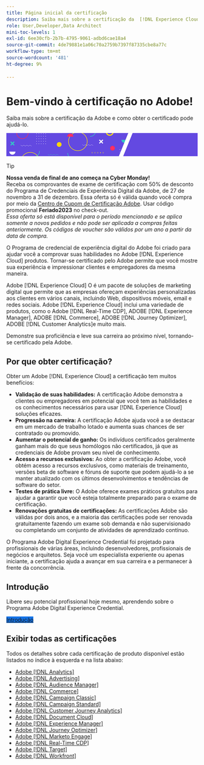 ```yaml
---
title: Página inicial da certificação
description: Saiba mais sobre a certificação da  [!DNL Experience Cloud]  na Adobe. Descubra o que ser certificado pode fazer por você.
role: User,Developer,Data Architect
mini-toc-levels: 1
exl-id: 6ee30cfb-2b7b-4795-9061-adbd6cae18a4
source-git-commit: 4de79881e1a06c70a2759b7397f87335cbe8a77c
workflow-type: tm+mt
source-wordcount: '481'
ht-degree: 9%

---
```


# Bem-vindo à certificação no Adobe!

Saiba mais sobre a certificação da Adobe e como obter o certificado pode ajudá-lo.

![Banner](/help/certifications/assets/home_banner_smallwide.png)

>[!TIP]
>
>**Nossa venda de final de ano começa na Cyber Monday!**<br>
>Receba os comprovantes de exame de certificação com 50% de desconto do Programa de Credenciais de Experiência Digital da Adobe, de 27 de novembro a 31 de dezembro. Essa oferta só é válida quando você compra por meio da [Centro de Cupom de Certificação Adobe](https://market.xvoucher.com/adobe). Usar código promocional **Feriado2023** no check-out.<br>
><i>Essa oferta só está disponível para o período mencionado e se aplica somente a novos pedidos e não pode ser aplicada a compras feitas anteriormente. Os códigos de voucher são válidos por um ano a partir da data de compra.</i>

O Programa de credencial de experiência digital do Adobe foi criado para ajudar você a comprovar suas habilidades no Adobe [!DNL Experience Cloud] produtos. Tornar-se certificado pelo Adobe permite que você mostre sua experiência e impressionar clientes e empregadores da mesma maneira.

Adobe [!DNL Experience Cloud] O é um pacote de soluções de marketing digital que permite que as empresas ofereçam experiências personalizadas aos clientes em vários canais, incluindo Web, dispositivos móveis, email e redes sociais. Adobe [!DNL Experience Cloud] inclui uma variedade de produtos, como o Adobe [!DNL Real-Time CDP], ADOBE [!DNL Experience Manager], ADOBE [!DNL Commerce], ADOBE [!DNL Journey Optimizer], ADOBE [!DNL Customer Analytics]e muito mais.

Demonstre sua proficiência e leve sua carreira ao próximo nível, tornando-se certificado pela Adobe.

## Por que obter certificação?

Obter um Adobe [!DNL Experience Cloud] a certificação tem muitos benefícios:

* **Validação de suas habilidades:** A certificação Adobe demonstra a clientes ou empregadores em potencial que você tem as habilidades e os conhecimentos necessários para usar [!DNL Experience Cloud] soluções eficazes.
* **Progressão na carreira:** A certificação Adobe ajuda você a se destacar em um mercado de trabalho lotado e aumenta suas chances de ser contratado ou promovido.
* **Aumentar o potencial de ganho:** Os indivíduos certificados geralmente ganham mais do que seus homólogos não certificados, já que as credenciais de Adobe provam seu nível de conhecimento.
* **Acesso a recursos exclusivos:** Ao obter a certificação Adobe, você obtém acesso a recursos exclusivos, como materiais de treinamento, versões beta de software e fóruns de suporte que podem ajudá-lo a se manter atualizado com os últimos desenvolvimentos e tendências de software do setor.
* **Testes de prática livre:** O Adobe oferece exames práticos gratuitos para ajudar a garantir que você esteja totalmente preparado para o exame de certificação.
* **Renovações gratuitas de certificações:** As certificações Adobe são válidas por dois anos, e a maioria das certificações pode ser renovada gratuitamente fazendo um exame sob demanda e não supervisionado ou completando um conjunto de atividades de aprendizado contínuo.

O Programa Adobe Digital Experience Credential foi projetado para profissionais de várias áreas, incluindo desenvolvedores, profissionais de negócios e arquitetos. Seja você um especialista experiente ou apenas iniciante, a certificação ajuda a avançar em sua carreira e a permanecer à frente da concorrência.

## Introdução

Libere seu potencial profissional hoje mesmo, aprendendo sobre o Programa Adobe Digital Experience Credential.

<a href="https://experienceleague.adobe.com/docs/certification/certification/getting-started.html" target="_blank" class="spectrum-Button spectrum-Button--fill spectrum-Button--accent spectrum-Button--sizeM is-margin-bottom-big-big at-element-click-tracking" style="background-color:#1473E6"><span class="spectrum-Button-label has-no-wrap">Introdução</span></a>


## Exibir todas as certificações

Todos os detalhes sobre cada certificação de produto disponível estão listados no índice à esquerda e na lista abaixo:

* [Adobe [!DNL Analytics]](/help/certifications/aa/aa-overview.md)
* [Adobe [!DNL Advertising]](/help/certifications/aac/aac-overview.md)
* [Adobe [!DNL Audience Manager]](/help/certifications/aam/aam-overview.md)
* [Adobe [!DNL Commerce]](/help/certifications/ac/ac-overview.md)
* [Adobe [!DNL Campaign Classic]](/help/certifications/acc/acc-overview.md)
* [Adobe [!DNL Campaign Standard]](/help/certifications/acs/acs-overview.md)
* [Adobe [!DNL Customer Journey Analytics]](/help/certifications/acja/acja-overview.md)
* [Adobe [!DNL Document Cloud]](/help/certifications/adc/adc-overview.md)
* [Adobe [!DNL Experience Manager]](/help/certifications/aem/aem-overview.md)
* [Adobe [!DNL Journey Optimizer]](/help/certifications/ajo/ajo-overview.md)
* [Adobe [!DNL Marketo Engage]](/help/certifications/ame/ame-overview.md)
* [Adobe [!DNL Real-Time CDP]](/help/certifications/rtcdp/rtcdp-overview.md)
* [Adobe [!DNL Target]](/help/certifications/at/at-overview.md)
* [Adobe [!DNL Workfront]](/help/certifications/aw/aw-overview.md)

